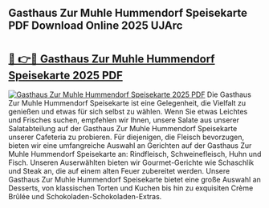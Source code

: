 ## Gasthaus Zur Muhle Hummendorf Speisekarte PDF Download Online 2025 UJArc

# <h2><a href="http://gc67rze.nevu.top/?p=Gasthaus+Zur+Muhle+Hummendorf+Speisekarte">🔗 👉🔴 Gasthaus Zur Muhle Hummendorf Speisekarte 2025 PDF</a></h2>

[![Gasthaus Zur Muhle Hummendorf Speisekarte 2025 PDF](https://i.imgur.com/dBaPXMq.png)](http://gc67rze.nevu.top/?p=Gasthaus+Zur+Muhle+Hummendorf+Speisekarte)
Die Gasthaus Zur Muhle Hummendorf Speisekarte ist eine Gelegenheit, die Vielfalt zu genießen und etwas für sich selbst zu wählen. Wenn Sie etwas Leichtes und Frisches suchen, empfehlen wir Ihnen, unsere Salate aus unserer Salatabteilung auf der Gasthaus Zur Muhle Hummendorf Speisekarte unserer Cafeteria zu probieren. Für diejenigen, die Fleisch bevorzugen, bieten wir eine umfangreiche Auswahl an Gerichten auf der Gasthaus Zur Muhle Hummendorf Speisekarte an: Rindfleisch, Schweinefleisch, Huhn und Fisch. Unseren Auserwählten bieten wir Gourmet-Gerichte wie Schaschlik und Steak an, die auf einem alten Feuer zubereitet werden. Unsere Gasthaus Zur Muhle Hummendorf Speisekarte bietet eine große Auswahl an Desserts, von klassischen Torten und Kuchen bis hin zu exquisiten Crème Brûlée und Schokoladen-Schokoladen-Extras.
